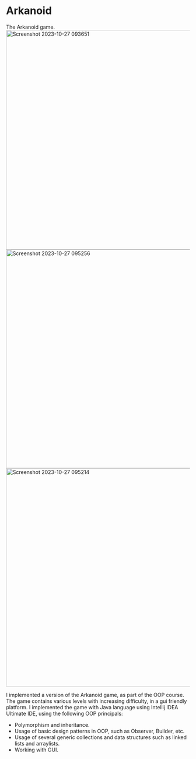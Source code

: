# Arkanoid
The Arkanoid game.
<img width="600" alt="Screenshot 2023-10-27 093651" src="https://github.com/EliyaRabia/Arkanoid/assets/87569799/4ca7ddb4-1b75-4b4b-9634-20359c95e197">
<img width="598" alt="Screenshot 2023-10-27 095256" src="https://github.com/EliyaRabia/Arkanoid/assets/87569799/f7d4b7e7-152d-4d4f-a2f0-a2d0b970774a">
<img width="597" alt="Screenshot 2023-10-27 095214" src="https://github.com/EliyaRabia/Arkanoid/assets/87569799/9258d354-2318-4ac0-8878-8b2a5ccb0833">



I implemented a version of the Arkanoid game, as part of the OOP course.
The game contains various levels with increasing difficulty, in a gui friendly platform.
I implemented the game with Java language using Intellij IDEA Ultimate IDE, using the following OOP principals:

- Polymorphism and inheritance.
- Usage of basic design patterns in OOP, such as Observer, Builder, etc.
- Usage of several generic collections and data structures such as linked lists and arraylists.
- Working with GUI.
